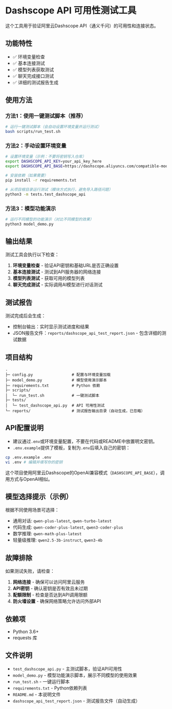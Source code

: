 # Dashscope API 可用性测试工具

这个工具用于验证阿里云Dashscope API（通义千问）的可用性和连接状态。

## 功能特性

- ✅ 环境变量检查
- ✅ 基本连接测试
- ✅ 模型列表获取测试
- ✅ 聊天完成接口测试
- ✅ 详细的测试报告生成

## 使用方法

### 方法1：使用一键测试脚本（推荐）

```bash
# 运行一键测试脚本（会自动设置环境变量并运行测试）
bash scripts/run_test.sh
```

### 方法2：手动设置环境变量

```bash
# 设置环境变量（示例：不要将密钥写入仓库）
export DASHSCOPE_API_KEY=your_api_key_here
export DASHSCOPE_API_BASE=https://dashscope.aliyuncs.com/compatible-mode/v1

# 安装依赖（如果需要）
pip install -r requirements.txt

# 从项目根目录运行测试（模块方式执行，避免导入路径问题）
python3 -m tests.test_dashscope_api
```

### 方法3：模型功能演示

```bash
# 运行不同模型的功能演示（对比不同模型的效果）
python3 model_demo.py
```

## 输出结果

测试工具会执行以下检查：

1. **环境变量检查** - 验证API密钥和基础URL是否正确设置
2. **基本连接测试** - 测试到API服务器的网络连接
3. **模型列表测试** - 获取可用的模型列表
4. **聊天完成测试** - 实际调用AI模型进行对话测试

## 测试报告

测试完成后会生成：
- 控制台输出：实时显示测试进度和结果
- JSON报告文件：`reports/dashscope_api_test_report.json` - 包含详细的测试数据

## 项目结构

```
.
├─ config.py                 # 配置与环境变量加载
├─ model_demo.py             # 模型使用演示脚本
├─ requirements.txt          # Python 依赖
├─ scripts/
│  └─ run_test.sh            # 一键测试脚本
├─ tests/
│  └─ test_dashscope_api.py  # API 可用性测试
└─ reports/                  # 测试报告输出目录（自动生成，已忽略）
```

## API配置说明

- 建议通过`.env`或环境变量配置，不要在代码或README中放置明文密钥。
- `.env.example`提供了模板，复制为`.env`后填入自己的密钥：

```bash
cp .env.example .env
vi .env # 编辑并填写你的密钥
```

这个项目使用阿里云Dashscope的OpenAI兼容模式（`DASHSCOPE_API_BASE`），调用方式与OpenAI相似。

## 模型选择提示（示例）

根据不同使用场景可选择：

- 通用对话: `qwen-plus-latest`, `qwen-turbo-latest`
- 代码生成: `qwen-coder-plus-latest`, `qwen3-coder-plus`
- 数学推理: `qwen-math-plus-latest`
- 轻量级推理: `qwen2.5-3b-instruct`, `qwen3-4b`

## 故障排除

如果测试失败，请检查：

1. **网络连接** - 确保可以访问阿里云服务
2. **API密钥** - 确认密钥是否有效且未过期
3. **配额限制** - 检查是否达到API调用限额
4. **防火墙设置** - 确保网络策略允许访问外部API

## 依赖项

- Python 3.6+
- requests 库

## 文件说明

- `test_dashscope_api.py` - 主测试脚本，验证API可用性
- `model_demo.py` - 模型功能演示脚本，展示不同模型的使用效果
- `run_test.sh` - 一键运行脚本
- `requirements.txt` - Python依赖列表
- `README.md` - 本说明文件
- `dashscope_api_test_report.json` - 测试报告文件（自动生成）
